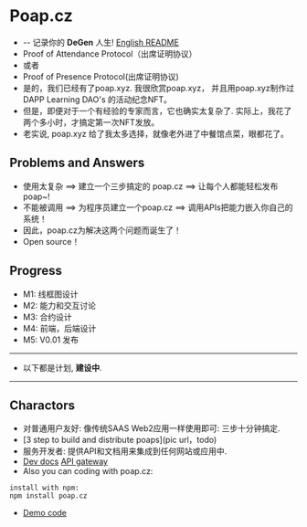 # Poap.cz 
+ -- 记录你的 **DeGen** 人生!  [English README](README.md)
+ Proof of Attendance Protocol（出席证明协议）
+ 或者
+ Proof of Presence Protocol(出席证明协议)
+ 是的，我们已经有了poap.xyz. 我很欣赏poap.xyz， 并且用poap.xyz制作过 DAPP Learning DAO's 的活动纪念NFT。
+ 但是，即便对于一个有经验的专家而言，它也确实太复杂了. 实际上，我花了两个多小时，才搞定第一次NFT发放。
+ 老实说, poap.xyz 给了我太多选择，就像老外进了中餐馆点菜，眼都花了。

## Problems and Answers
+ 使用太复杂 ==> 建立一个三步搞定的 poap.cz ==> 让每个人都能轻松发布poap~!
+ 不能被调用 ==> 为程序员建立一个poap.cz ==> 调用APIs把能力嵌入你自己的系统！
+ 因此，poap.cz为解决这两个问题而诞生了！
+ Open source！

## Progress
+ M1: 线框图设计
+ M2: 能力和交互讨论
+ M3: 合约设计
+ M4: 前端，后端设计
+ M5: V0.01 发布
----
+ 以下都是计划, **建设中**.
----
## Charactors
+ 对普通用户友好: 像传统SAAS Web2应用一样使用即可: 三步十分钟搞定.
+ [3 step to build and distribute poaps](pic url，todo)
+ 服务开发者: 提供API和文档用来集成到任何网站或应用中.
+ [Dev docs](https://docs.poap.cz) [API gateway](https://api.poap.cz)
+ Also you can coding with poap.cz:
```
install with npm:
npm install poap.cz
```
+ [Demo code](https://docs.poap.cz/demo)

